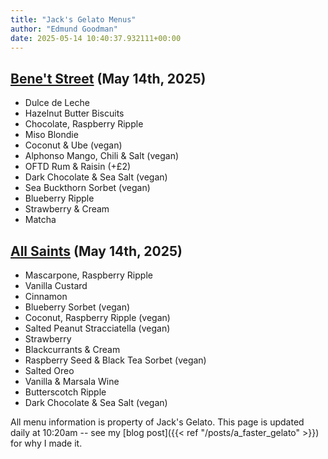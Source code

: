 ```yaml
---
title: "Jack's Gelato Menus"
author: "Edmund Goodman"
date: 2025-05-14 10:40:37.932111+00:00
---
```


## [Bene't Street](https://www.jacksgelato.com/bene-t-street-menu) (May 14th, 2025)

- Dulce de Leche
- Hazelnut Butter Biscuits
- Chocolate, Raspberry Ripple
- Miso Blondie
- Coconut & Ube (vegan)
- Alphonso Mango, Chili & Salt (vegan)
- OFTD Rum & Raisin (+£2)
- Dark Chocolate & Sea Salt (vegan)
- Sea Buckthorn Sorbet (vegan)
- Blueberry Ripple
- Strawberry & Cream
- Matcha


## [All Saints](https://www.jacksgelato.com/all-saints-menu) (May 14th, 2025)

- Mascarpone, Raspberry Ripple
- Vanilla Custard
- Cinnamon
- Blueberry Sorbet (vegan)
- Coconut, Raspberry Ripple (vegan)
- Salted Peanut Stracciatella (vegan)
- Strawberry
- Blackcurrants & Cream
- Raspberry Seed & Black Tea Sorbet (vegan)
- Salted Oreo
- Vanilla & Marsala Wine
- Butterscotch Ripple
- Dark Chocolate & Sea Salt (vegan)

All menu information is property of Jack's Gelato. This page is
updated daily at 10:20am -- see my
[blog post]({{< ref "/posts/a_faster_gelato" >}}) for why I made it.
